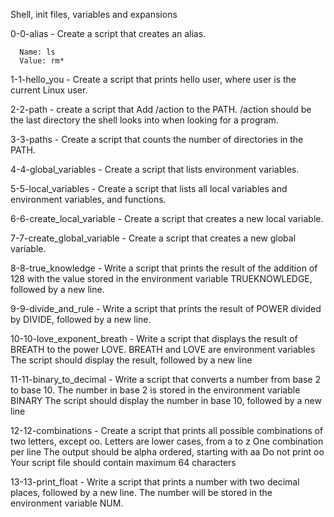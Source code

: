 Shell, init files, variables and expansions

0-0-alias - Create a script that creates an alias.

	  Name: ls
	  Value: rm*


1-1-hello_you - Create a script that prints hello user, where user is the current Linux user.

2-2-path - create a script that Add /action to the PATH. /action should be the last directory the shell looks into when looking for a program.

3-3-paths - Create a script that counts the number of directories in the PATH.

4-4-global_variables - Create a script that lists environment variables.

5-5-local_variables - Create a script that lists all local variables and environment variables, and functions.

6-6-create_local_variable - Create a script that creates a new local variable.

7-7-create_global_variable - Create a script that creates a new global variable.

8-8-true_knowledge - Write a script that prints the result of the addition of 128 with the value stored in the environment variable TRUEKNOWLEDGE, followed by a new line.

9-9-divide_and_rule - Write a script that prints the result of POWER divided by DIVIDE, followed by a new line.

10-10-love_exponent_breath - Write a script that displays the result of BREATH to the power LOVE.
	BREATH and LOVE are environment variables
        The script should display the result, followed by a new line

11-11-binary_to_decimal - Write a script that converts a number from base 2 to base 10.
			The number in base 2 is stored in the environment variable BINARY
			The script should display the number in base 10, followed by a new line


12-12-combinations - Create a script that prints all possible combinations of two letters, except oo.
		   Letters are lower cases, from a to z
		   One combination per line
		   The output should be alpha ordered, starting with aa
		   Do not print oo
		   Your script file should contain maximum 64 characters

13-13-print_float - Write a script that prints a number with two decimal places, followed by a new line. The number will be stored in the environment variable NUM.

